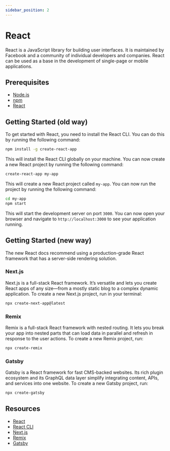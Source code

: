 ```yaml
---
sidebar_position: 2
---
```


# React

React is a JavaScript library for building user interfaces. It is maintained by Facebook and a community of individual developers and companies. React can be used as a base in the development of single-page or mobile applications.

## Prerequisites

- [Node.js](https://nodejs.org/en/)
- [npm](https://www.npmjs.com/)
- [React](https://reactjs.org/)

## Getting Started (old way)

To get started with React, you need to install the React CLI. You can do this by running the following command:

```bash
npm install -g create-react-app
```

This will install the React CLI globally on your machine. You can now create a new React project by running the following command:

```bash
create-react-app my-app
```

This will create a new React project called `my-app`. You can now run the project by running the following command:

```bash
cd my-app
npm start
```

This will start the development server on port `3000`. You can now open your browser and navigate to `http://localhost:3000` to see your application running.

## Getting Started (new way)

The new React docs recommend using a production-grade React framework that has a server-side rendering solution.

### Next.js

Next.js is a full-stack React framework. It’s versatile and lets you create React apps of any size—from a mostly static blog to a complex dynamic application. To create a new Next.js project, run in your terminal:

```bash
npx create-next-app@latest
```

### Remix

Remix is a full-stack React framework with nested routing. It lets you break your app into nested parts that can load data in parallel and refresh in response to the user actions. To create a new Remix project, run:

```bash
npx create-remix
```

### Gatsby

Gatsby is a React framework for fast CMS-backed websites. Its rich plugin ecosystem and its GraphQL data layer simplify integrating content, APIs, and services into one website. To create a new Gatsby project, run:

```bash
npx create-gatsby
```

## Resources

- [React](https://react.dev/)
- [React CLI](https://reactjs.org/docs/create-a-new-react-app.html)
- [Next.js](https://nextjs.org/)
- [Remix](https://remix.run/)
- [Gatsby](https://www.gatsbyjs.com/)